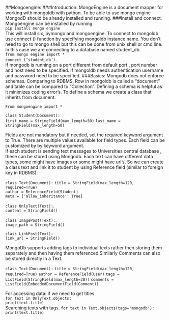 ##Mongoengine: 
###Introduction:
MongoEngine is a document mapper for working with mongoldb with python. To be able to use mongo engine MongodD should be already installed and running. 
###Install and connect.
Mongoengine can be installed by running:     
`pip install mongo engine`  
This will install six, pymongo and mongoengine.
To connect to mongoldb use connect () function by specifying mongoldb instance name. You don’t need to go to mongo shell but this can be done from unix shell or cmd line. In this case we are connecting to a database named student_db.  
`from mongo engine import *`  
`connect (‘student_db’)`.  
If mongodb is running on a port different from default port , port number and host need to be specified.
If mongoldb needs authentication username and password need to be specified.
###Basics:
Mongodb does not enforce schemas. Comparing to RDBMS, Row in mongoldb is called a “document” and table can be compared to “Collection”. 
Defining a schema is helpful as it minimizes coding error’s. To define a schema we create a class that inherits from document.


`From mongoengine import *`  

 `class Student(Document):`   
       `first_name = StringField(max_length=50)` 
       `last_name = StringField(max_length=50)`
       
       

Fields are not mandatory but if needed, set the required keyword argument to True. There are multiple values available for field types. Each field can be customized by by keyword argument.  
If each student is sending text messages to Universities central database , these can be stored using Mongodb. Each text can have different data types, some might have images or some might have url’s.
So we can create a class text and link it to student by using Reference field (similar to foreign key in RDBMS).  

`class Text(Document):`
    `title = StringField(max_length=120, required=True)`  
    `author = ReferenceField(Student)`  
    `meta = {'allow_inheritance': True}` 

`class OnlyText(Text):`.  
    `content = StringField()`

`class ImagePost(Text):`.  
    `image_path = StringField()`

`class LinkPost(Text):`  
    `link_url = StringField()`
    
   MongoDb supports adding tags to individual texts rather then storing them separately and then having them referenced.Similarly Comments can also be stored directly in a Text. 


`class Text(Document):`
    `title = StringField(max_length=120, required=True)`
    `author = ReferenceField(User)`
    `tags = ListField(StringField(max_length=30))`
    `comments = ListField(EmbeddedDocumentField(Comment))`
    
For accessing data: if we need to get titles.  
`for text in OnlyText.objects:`  
    `print(text.title)`  
Searching texts with tags.
`for text in Text.objects(tags='mongodb'):` 
    `print(text.title)`